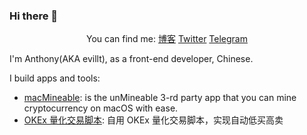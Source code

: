 ### Hi there 👋

<center>

You can find me: [博客](https://www.notion.so/2nthony-3f2c504f3f7e403a91b4dc2105997376) [Twitter](https:/twitter.com/evillt) [Telegram](https://t.me/evillt)

</center>

I'm Anthony(AKA evillt), as a front-end developer, Chinese.

I build apps and tools:

- [macMineable](https://github.com/evillt/macmineable-release): is the unMineable 3-rd party app that you can mine cryptocurrency on macOS with ease.
- [OKEx 量化交易脚本](https://github.com/evillt/okex-auto-trade-script): 自用 OKEx 量化交易脚本，实现自动低买高卖

<!--
**evillt/evillt** is a ✨ _special_ ✨ repository because its `README.md` (this file) appears on your GitHub profile.

Here are some ideas to get you started:

- 🔭 I’m currently working on ...
- 🌱 I’m currently learning ...
- 👯 I’m looking to collaborate on ...
- 🤔 I’m looking for help with ...
- 💬 Ask me about ...
- 📫 How to reach me: ...
- 😄 Pronouns: ...
- ⚡ Fun fact: ...
-->
